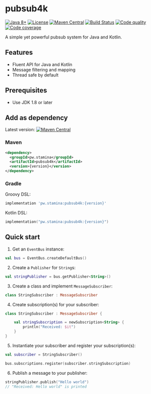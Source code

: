 # pubsub4k
[![Java 8+][java-badge]](https://java.oracle.com/)
[![License][license-badge]](/LICENSE)
[![Maven Central][maven-badge]](https://search.maven.org/artifact/pw.stamina/pubsub4k)
[![Build Status][travis-badge]](https://travis-ci.org/staminadevelopment/pubsub4k)
[![Code quality][codebeat-badge]](https://codebeat.co/projects/github-com-staminadevelopment-pubsub4k-master)
[![Code coverage][codecov-badge]](https://codecov.io/gh/staminadevelopment/pubsub4k)

[java-badge]: https://img.shields.io/badge/Java-8%2B-informational.svg
[license-badge]: https://img.shields.io/github/license/staminadevelopment/pubsub4k.svg
[maven-badge]: https://img.shields.io/maven-central/v/pw.stamina/pubsub4k.svg
[travis-badge]: https://travis-ci.org/staminadevelopment/pubsub4k.svg?branch=master
[codebeat-badge]: https://codebeat.co/badges/3ff547d9-7d03-4c6d-aec8-a7d26cd0ac85
[codecov-badge]: https://codecov.io/gh/staminadevelopment/pubsub4k/branch/master/graph/badge.svg

A simple yet powerful pubsub system for Java and Kotlin.

## Features

- Fluent API for Java and Kotlin
- Message filtering and mapping
- Thread safe by default

## Prerequisites
 * Use JDK 1.8 or later

## Add as dependency

Latest version: [![Maven Central][maven-badge]](https://search.maven.org/artifact/pw.stamina/pubsub4k)

### Maven
```xml
<dependency>
  <groupId>pw.stamina</groupId>
  <artifactId>pubsub4k</artifactId>
  <version>{version}</version>
</dependency>
```

### Gradle
Groovy DSL:
```groovy
implementation 'pw.stamina:pubsub4k:{version}'
```

Kotlin DSL:
```kotlin
implementation("pw.stamina:pubsub4k:{version}")
```

## Quick start

1. Get an `EventBus` instance:
```kotlin
val bus = EventBus.createDefaultBus()
```

2. Create a `Publisher` for `String`s:
```kotlin
val stringPublisher = bus.getPublisher<String>()
```

3. Create a class and implement `MessageSubscriber`:
```kotlin
class StringSubscriber : MessageSubscriber
```

4. Create subscription(s) for your subscriber:
```kotlin
class StringSubscriber : MessageSubscriber {

    val stringSubscription = newSubscription<String> {
        println("Received: $it")
    }
}
```

5. Instantiate your subscriber and register your subscription(s):
```kotlin
val subscriber = StringSubscriber()

bus.subscriptions.register(subscriber.stringSubscription)
```

6. Publish a message to your publisher:
```kotlin
stringPublisher.publish("Hello world")
// "Received: Hello world" is printed
```
